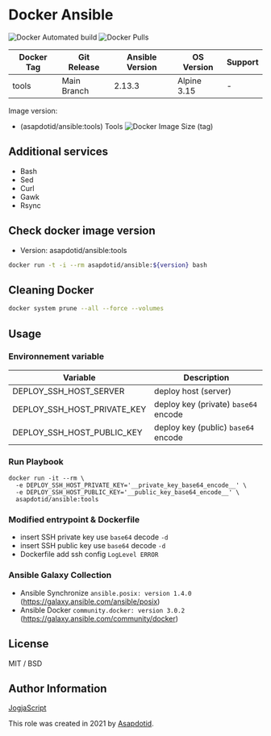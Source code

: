 # Docker Ansible

![Docker Automated build](https://img.shields.io/docker/automated/asapdotid/ansible) ![Docker Pulls](https://img.shields.io/docker/pulls/asapdotid/ansible.svg)

| Docker Tag | Git Release | Ansible Version | OS Version  | Support |
| ---------- | ----------- | --------------- | ----------- | ------- |
| tools      | Main Branch | 2.13.3          | Alpine 3.15 | -       |

Image version:

-   (asapdotid/ansible:tools) Tools ![Docker Image Size (tag)](https://img.shields.io/docker/image-size/asapdotid/ansible/tools)

## Additional services

-   Bash
-   Sed
-   Curl
-   Gawk
-   Rsync

## Check docker image version

-   Version: asapdotid/ansible:tools

```bash
docker run -t -i --rm asapdotid/ansible:${version} bash
```

## Cleaning Docker

```bash
docker system prune --all --force --volumes
```

## Usage

### Environnement variable

| Variable                    | Description                          |
| --------------------------- | ------------------------------------ |
| DEPLOY_SSH_HOST_SERVER      | deploy host (server)                 |
| DEPLOY_SSH_HOST_PRIVATE_KEY | deploy key (private) `base64` encode |
| DEPLOY_SSH_HOST_PUBLIC_KEY  | deploy key (public) `base64` encode  |

### Run Playbook

```
docker run -it --rm \
  -e DEPLOY_SSH_HOST_PRIVATE_KEY='__private_key_base64_encode__' \
  -e DEPLOY_SSH_HOST_PUBLIC_KEY='__public_key_base64_encode__' \
  asapdotid/ansible:tools
```

### Modified entrypoint & Dockerfile

-   insert SSH private key use `base64` decode `-d`
-   insert SSH public key use `base64` decode `-d`
-   Dockerfile add ssh config `LogLevel ERROR`

### Ansible Galaxy Collection

-   Ansible Synchronize `ansible.posix: version 1.4.0` (https://galaxy.ansible.com/ansible/posix)
-   Ansible Docker `community.docker: version 3.0.2` (https://galaxy.ansible.com/community/docker)

## License

MIT / BSD

## Author Information

[JogjaScript](https://jogjascript.com)

This role was created in 2021 by [Asapdotid](https://github.com/asapdotid).
